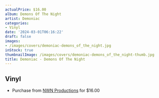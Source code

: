 ```yaml
---
actualPrice: $16.00
album: Demons Of The Night
artist: Demoniac
categories:
- Vinyl
date: '2024-03-01T06:16:22'
draft: false
images:
- /images/covers/demoniac-demons_of_the_night.jpg
inStock: true
thumbnailImage: /images/covers/demoniac-demons_of_the_night-thumb.jpg
title: Demoniac - Demons Of The Night
---
```


## Vinyl
* Purchase from [NWN Productions](http://shop.nwnprod.com/index.php?route=product/product&path=76&product_id=38511&sort=pd.name&order=ASC) for $16.00
